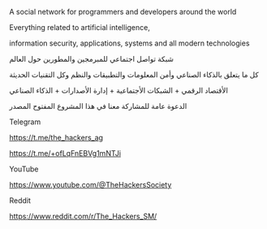 A social network for programmers and developers around the world

Everything related to artificial intelligence,

information security, applications, systems and all modern technologies


شبكة تواصل اجتماعي للمبرمجين والمطورين حول العالم 


كل ما يتعلق بالذكاء الصناعي وأمن المعلومات والتطبيقات والنظم وكل التقنيات الحديثة 


الأقتصاد الرقمي + الشبكات اﻷجتماعية + إدارة اﻷصدارات + الذكاء الصناعي 


الدعوة عامة للمشاركة معنا في هذا المشروع المفتوح المصدر 



Telegram

https://t.me/the_hackers_ag

https://t.me/+ofLqFnEBVg1mNTJi

YouTube

https://www.youtube.com/@TheHackersSociety

Reddit

https://www.reddit.com/r/The_Hackers_SM/
